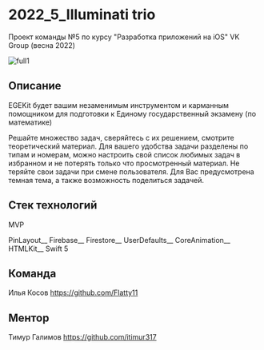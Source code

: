 # 2022_5_Illuminati trio
Проект команды №5 по курсу "Разработка приложений на iOS" VK Group (весна 2022)

![full1](https://user-images.githubusercontent.com/56135499/169701304-e7892e66-ebda-4ccf-a38e-e327ebe0eb08.png)

## Описание

EGEKit будет вашим незаменимым инструментом и карманным помощником для подготовки к Единому государственный экзамену (по математике)

Решайте множество задач, сверяйтесь с их решением, смотрите теоретический материал. Для вашего удобства задачи разделены по типам и номерам, можно настроить свой список любимых задач в избранном и не потерять только что просмотренный материал. Не теряйте свои задачи при смене пользователя. Для Вас предусмотрена темная тема, а также возможность поделиться задачей.

## Стек технологий

MVP

PinLayout__
Firebase__
Firestore__
UserDefaults__
CoreAnimation__
HTMLKit__
Swift 5

## Команда 

Илья Косов https://github.com/Flatty11

## Ментор

Тимур Галимов https://github.com/itimur317
